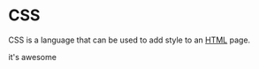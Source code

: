 # CSS

CSS is a language that can be used to add style to an [HTML](/wiki/HTML) page.

it's awesome
